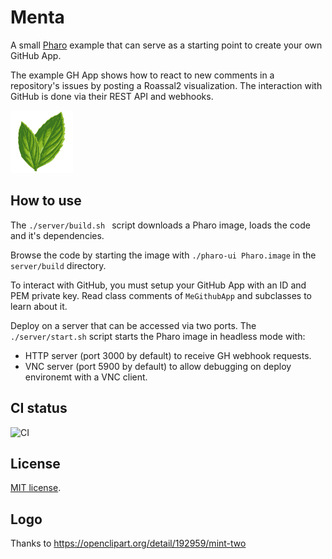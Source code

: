 # Menta

A small [Pharo](https://pharo.org/) example that can serve as a starting point to create your own GitHub App. 

The example GH App shows how to react to new comments in a repository's issues by posting a Roassal2 visualization. The interaction with GitHub is done via their REST API and webhooks.

<img src="assets/mint.png" alt="logo" width="100"/>

## How to use

The `./server/build.sh ` script downloads a Pharo image, loads the code and it's dependencies. 

Browse the code by starting the image with `./pharo-ui Pharo.image` in the `server/build` directory.

To interact with GitHub, you must setup your GitHub App with an ID and PEM private key. Read class comments of `MeGithubApp` and subclasses to learn about it.

Deploy on a server that can be accessed via two ports. The `./server/start.sh` script starts the Pharo image in headless mode with: 
- HTTP server (port 3000 by default) to receive GH webhook requests.
- VNC server (port 5900 by default) to allow debugging on deploy environemt with a VNC client.

## CI status

![CI](https://github.com/tinchodias/menta-pharo-bot/workflows/CI/badge.svg)

## License

[MIT license](https://mit-license.org/).

## Logo

Thanks to https://openclipart.org/detail/192959/mint-two
